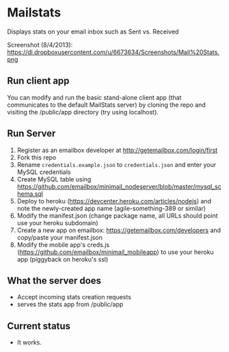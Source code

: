 # Mailstats  
Displays stats on your email inbox such as Sent vs. Received 

Screenshot (8/4/2013): https://dl.dropboxusercontent.com/u/6673634/Screenshots/Mail%20Stats.png  


## Run client app  
You can modify and run the basic stand-alone client app (that communicates to the default MailStats server) by cloning the repo and visiting the /public/app directory (try using localhost).  

## Run Server  
1. Register as an emailbox developer at http://getemailbox.com/login/first
1. Fork this repo
1. Rename `credentials.example.json` to `credentials.json` and enter your MySQL credentials  
1. Create MySQL table using https://github.com/emailbox/minimail_nodeserver/blob/master/mysql_schema.sql  
1. Deploy to heroku (https://devcenter.heroku.com/articles/nodejs) and note the newly-created app name (agile-something-389 or similar)
1. Modify the manifest.json (change package name, all URLs should point use your heroku subdomain)
1. Create a new app on emailbox: https://getemailbox.com/developers and copy/paste your manifest.json
1. Modify the mobile app's creds.js (https://github.com/emailbox/minimail_mobileapp) to use your heroku app (piggyback on heroku's ssl)

## What the server does 
- Accept incoming stats creation requests  
- serves the stats app from /public/app  

## Current status  
- It works.



